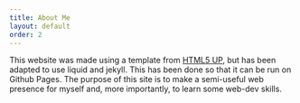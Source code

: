 ```yaml
---
title: About Me
layout: default
order: 2
---
```


This website was made using a template from [HTML5 UP](http://html5up.net), but has been adapted to use liquid and jekyll. This has been done so that it can be run on Github Pages. The purpose of this site is to make a semi-useful web presence for myself and, more importantly, to learn some web-dev skills.
